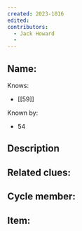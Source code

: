 ```yaml
---
created: 2023-1016
edited:
contributors:
  - Jack Howard
  - 
---
```


Name:
- 

Knows:
- [[59]]

Known by:
- 54

Description
- 

Related clues:
- 
Cycle member:
- 
Item:
- 




